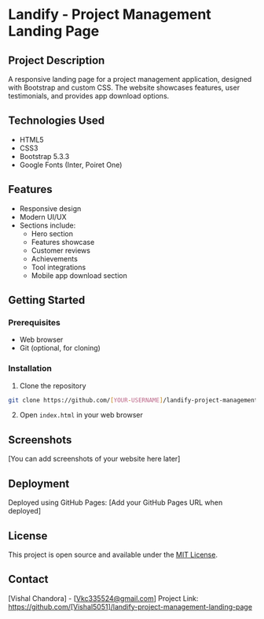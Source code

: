 # Landify - Project Management Landing Page

## Project Description
A responsive landing page for a project management application, designed with Bootstrap and custom CSS. The website showcases features, user testimonials, and provides app download options.

## Technologies Used
- HTML5
- CSS3
- Bootstrap 5.3.3
- Google Fonts (Inter, Poiret One)

## Features
- Responsive design
- Modern UI/UX
- Sections include:
  - Hero section
  - Features showcase
  - Customer reviews
  - Achievements
  - Tool integrations
  - Mobile app download section

## Getting Started
### Prerequisites
- Web browser
- Git (optional, for cloning)

### Installation
1. Clone the repository
```bash
git clone https://github.com/[YOUR-USERNAME]/landify-project-management-landing-page.git
```
2. Open `index.html` in your web browser

## Screenshots
[You can add screenshots of your website here later]

## Deployment
Deployed using GitHub Pages: [Add your GitHub Pages URL when deployed]

## License
This project is open source and available under the [MIT License](LICENSE).

## Contact
[Vishal Chandora] - [Vkc335524@gmail.com]
Project Link: https://github.com/[Vishal5051]/landify-project-management-landing-page
